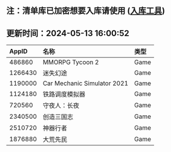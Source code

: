 ## 注：清单库已加密想要入库请使用 ([入库工具](https://github.com/BlankTMing/ManifestAutoUpdate/releases))

## 更新时间：2024-05-13 16:00:52
| AppID | 名称 | 类型  |
| :-------------------- | :----------------------------- | :----------- |
| 486860 | MMORPG Tycoon 2| Game |
| 1266430 | 迷失幻途| Game |
| 1190000 | Car Mechanic Simulator 2021| Game |
| 1124180 | 铁路调度模拟器| Game |
| 720560 | 守夜人：长夜| Game |
| 2340500 |  创造三国志| Game |
| 2510720 | 神器行者| Game |
| 1876880 | 大荒先民| Game |
